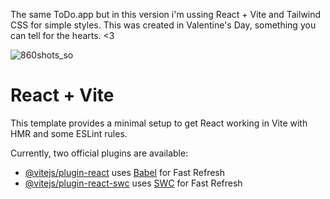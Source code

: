 The same ToDo.app but in this version i'm ussing React + Vite and Tailwind CSS for simple styles. This was created in Valentine's Day, something you can tell for the hearts. <3

![860shots_so](https://github.com/user-attachments/assets/e17d4672-f7ca-41ab-9b7e-3b3e5ae39a26)


# React + Vite

This template provides a minimal setup to get React working in Vite with HMR and some ESLint rules.

Currently, two official plugins are available:

- [@vitejs/plugin-react](https://github.com/vitejs/vite-plugin-react/blob/main/packages/plugin-react/README.md) uses [Babel](https://babeljs.io/) for Fast Refresh
- [@vitejs/plugin-react-swc](https://github.com/vitejs/vite-plugin-react-swc) uses [SWC](https://swc.rs/) for Fast Refresh

